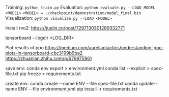 Training: `python train.py`
Evaluation: `python evaluate.py --LOAD_MODEL <MODEL>`
`<MODEL> = ./checkpoint/demonstration/model_final.bin`
Visualization: `python visualize.py --LOAD <MODEL>`

Install rvo2: https://juejin.cn/post/7297130301289332771

tensorboard --logdir <LOG_DIR>

Plot results of ppo
https://medium.com/aureliantactics/understanding-ppo-plots-in-tensorboard-cbc3199b9ba2
https://zhuanlan.zhihu.com/p/679975961

save env:
conda env export > environment.yml
conda list --explicit > spec-file.txt
pip freeze > requirements.txt

create env:
conda create --name ENV --file spec-file.txt
conda update--name ENV --file environment.yml
pip install -r requirements.txt